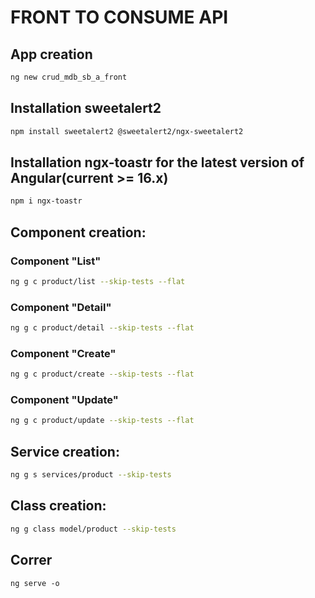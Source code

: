 #	FRONT TO CONSUME API

##	App creation
```sh
ng new crud_mdb_sb_a_front
```

##	Installation sweetalert2
```sh
npm install sweetalert2 @sweetalert2/ngx-sweetalert2
```

##	Installation ngx-toastr for the latest version of Angular(current >= 16.x)
```sh
npm i ngx-toastr
```


##  Component creation:

### Component "List"
```sh
ng g c product/list --skip-tests --flat
```

### Component "Detail"
```sh
ng g c product/detail --skip-tests --flat
```

### Component "Create"
```sh
ng g c product/create --skip-tests --flat
```

### Component "Update"
```sh
ng g c product/update --skip-tests --flat
```

## Service creation:
```sh
ng g s services/product --skip-tests
```

## Class creation:
```sh
ng g class model/product --skip-tests
```



##  Correr
```
ng serve -o
```